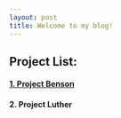 ```yaml
---
layout: post
title: Welcome to my blog!
---
```


## Project List:

#### [1. Project Benson](2018-09-29-project_benson.md)
#### 2. Project Luther
